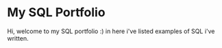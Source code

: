 # My SQL Portfolio
Hi, welcome to my SQL portfolio :) in here i've listed examples of SQL i've written. 
